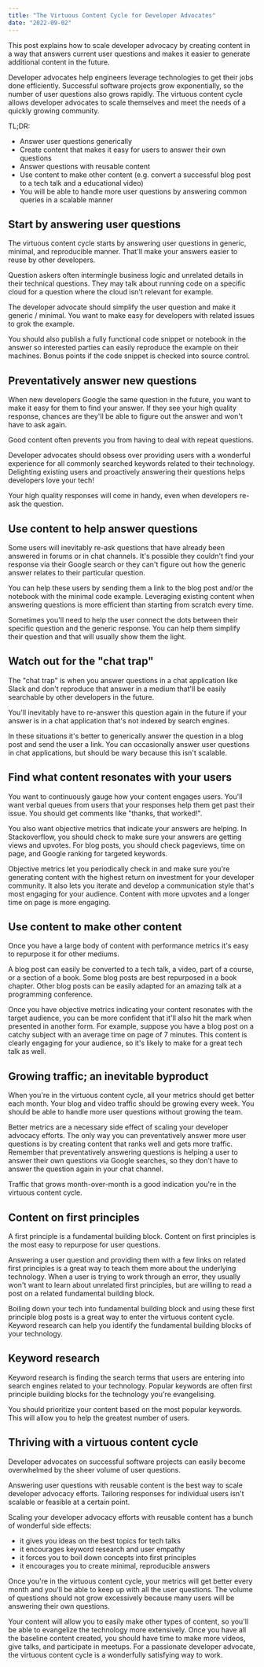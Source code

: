 ```yaml
---
title: "The Virtuous Content Cycle for Developer Advocates"
date: "2022-09-02"
---
```


This post explains how to scale developer advocacy by creating content in a way that answers current user questions and makes it easier to generate additional content in the future.

Developer advocates help engineers leverage technologies to get their jobs done efficiently. Successful software projects grow exponentially, so the number of user questions also grows rapidly. The virtuous content cycle allows developer advocates to scale themselves and meet the needs of a quickly growing community.

TL;DR:

- Answer user questions generically
- Create content that makes it easy for users to answer their own questions
- Answer questions with reusable content
- Use content to make other content (e.g. convert a successful blog post to a tech talk and a educational video)
- You will be able to handle more user questions by answering common queries in a scalable manner

## Start by answering user questions

The virtuous content cycle starts by answering user questions in generic, minimal, and reproducible manner. That'll make your answers easier to reuse by other developers.

Question askers often intermingle business logic and unrelated details in their technical questions. They may talk about running code on a specific cloud for a question where the cloud isn't relevant for example.

The developer advocate should simplify the user question and make it generic / minimal. You want to make easy for developers with related issues to grok the example.

You should also publish a fully functional code snippet or notebook in the answer so interested parties can easily reproduce the example on their machines. Bonus points if the code snippet is checked into source control.

## Preventatively answer new questions

When new developers Google the same question in the future, you want to make it easy for them to find your answer. If they see your high quality response, chances are they'll be able to figure out the answer and won't have to ask again.

Good content often prevents you from having to deal with repeat questions.

Developer advocates should obsess over providing users with a wonderful experience for all commonly searched keywords related to their technology. Delighting existing users and proactively answering their questions helps developers love your tech!

Your high quality responses will come in handy, even when developers re-ask the question.

## Use content to help answer questions

Some users will inevitably re-ask questions that have already been answered in forums or in chat channels. It's possible they couldn't find your response via their Google search or they can't figure out how the generic answer relates to their particular question.

You can help these users by sending them a link to the blog post and/or the notebook with the minimal code example. Leveraging existing content when answering questions is more efficient than starting from scratch every time.

Sometimes you'll need to help the user connect the dots between their specific question and the generic response. You can help them simplify their question and that will usually show them the light.

## Watch out for the "chat trap"

The "chat trap" is when you answer questions in a chat application like Slack and don't reproduce that answer in a medium that'll be easily searchable by other developers in the future.

You'll inevitably have to re-answer this question again in the future if your answer is in a chat application that's not indexed by search engines.

In these situations it's better to generically answer the question in a blog post and send the user a link. You can occasionally answer user questions in chat applications, but should be wary because this isn't scalable.

## Find what content resonates with your users

You want to continuously gauge how your content engages users. You'll want verbal queues from users that your responses help them get past their issue. You should get comments like "thanks, that worked!".

You also want objective metrics that indicate your answers are helping. In Stackoverflow, you should check to make sure your answers are getting views and upvotes. For blog posts, you should check pageviews, time on page, and Google ranking for targeted keywords.

Objective metrics let you periodically check in and make sure you're generating content with the highest return on investment for your developer community. It also lets you iterate and develop a communication style that's most engaging for your audience. Content with more upvotes and a longer time on page is more engaging.

## Use content to make other content

Once you have a large body of content with performance metrics it's easy to repurpose it for other mediums.

A blog post can easily be converted to a tech talk, a video, part of a course, or a section of a book. Some blog posts are best repurposed in a book chapter. Other blog posts can be easily adapted for an amazing talk at a programming conference.

Once you have objective metrics indicating your content resonates with the target audience, you can be more confident that it'll also hit the mark when presented in another form. For example, suppose you have a blog post on a catchy subject with an average time on page of 7 minutes. This content is clearly engaging for your audience, so it's likely to make for a great tech talk as well.

## Growing traffic; an inevitable byproduct

When you're in the virtuous content cycle, all your metrics should get better each month. Your blog and video traffic should be growing every week. You should be able to handle more user questions without growing the team.

Better metrics are a necessary side effect of scaling your developer advocacy efforts. The only way you can preventatively answer more user questions is by creating content that ranks well and gets more traffic. Remember that preventatively answering questions is helping a user to answer their own questions via Google searches, so they don't have to answer the question again in your chat channel.

Traffic that grows month-over-month is a good indication you're in the virtuous content cycle.

## Content on first principles

A first principle is a fundamental building block. Content on first principles is the most easy to repurpose for user questions.

Answering a user question and providing them with a few links on related first principles is a great way to teach them more about the underlying technology. When a user is trying to work through an error, they usually won't want to learn about unrelated first principles, but are willing to read a post on a related fundamental building block.

Boiling down your tech into fundamental building block and using these first principle blog posts is a great way to enter the virtuous content cycle. Keyword research can help you identify the fundamental building blocks of your technology.

## Keyword research

Keyword research is finding the search terms that users are entering into search engines related to your technology. Popular keywords are often first principle building blocks for the technology you're evangelising.

You should prioritize your content based on the most popular keywords. This will allow you to help the greatest number of users.

## Thriving with a virtuous content cycle

Developer advocates on successful software projects can easily become overwhelmed by the sheer volume of user questions.

Answering user questions with reusable content is the best way to scale developer advocacy efforts. Tailoring responses for individual users isn't scalable or feasible at a certain point.

Scaling your developer advocacy efforts with reusable content has a bunch of wonderful side effects:

- it gives you ideas on the best topics for tech talks
- it encourages keyword research and user empathy
- it forces you to boil down concepts into first principles
- it encourages you to create minimal, reproducible answers

Once you're in the virtuous content cycle, your metrics will get better every month and you'll be able to keep up with all the user questions. The volume of questions should not grow excessively because many users will be answering their own questions.

Your content will allow you to easily make other types of content, so you'll be able to evangelize the technology more extensively. Once you have all the baseline content created, you should have time to make more videos, give talks, and participate in meetups. For a passionate developer advocate, the virtuous content cycle is a wonderfully satisfying way to work.
